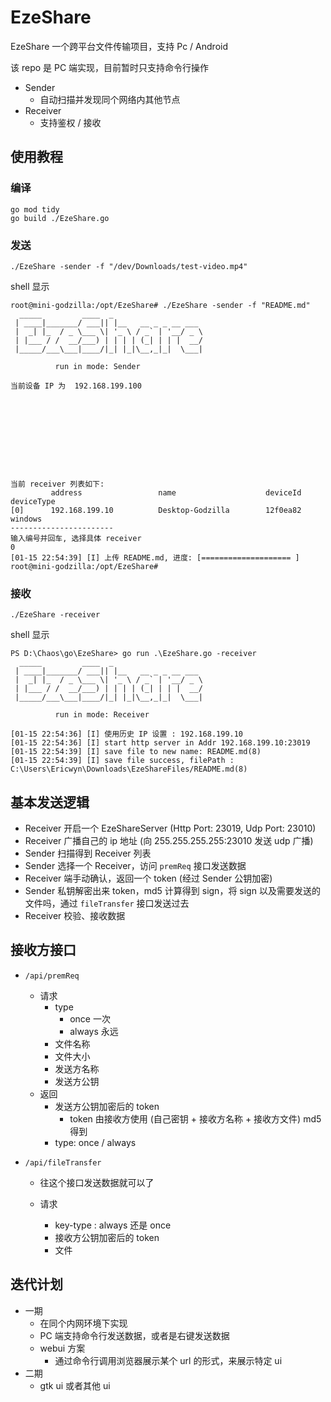 # EzeShare
EzeShare 一个跨平台文件传输项目，支持 Pc / Android

该 repo 是 PC 端实现，目前暂时只支持命令行操作

- Sender
  - 自动扫描并发现同个网络内其他节点
- Receiver
  - 支持鉴权 / 接收

## 使用教程
### 编译
```shell
go mod tidy
go build ./EzeShare.go
```
### 发送
```shell
./EzeShare -sender -f "/dev/Downloads/test-video.mp4"
```

shell 显示
```shell
root@mini-godzilla:/opt/EzeShare# ./EzeShare -sender -f "README.md"
  _____         ____  _
 | ____|_______/ ___|| |__   __ _ _ __ ___
 |  _| |_  / _ \___ \| '_ \ / _` | '__/ _ \
 | |___ / /  __/___) | | | | (_| | | |  __/
 |_____/___\___|____/|_| |_|\__,_|_|  \___|

          run in mode: Sender

当前设备 IP 为  192.168.199.100










当前 receiver 列表如下:
         address                 name                    deviceId                deviceType
[0]      192.168.199.10          Desktop-Godzilla        12f0ea82        windows
-----------------------
输入编号并回车, 选择具体 receiver
0
[01-15 22:54:39] [I] 上传 README.md, 进度: [==================== ]
root@mini-godzilla:/opt/EzeShare#
```


### 接收
```shell
./EzeShare -receiver
```

shell 显示
```shell
PS D:\Chaos\go\EzeShare> go run .\EzeShare.go -receiver
  _____         ____  _
 | ____|_______/ ___|| |__   __ _ _ __ ___
 |  _| |_  / _ \___ \| '_ \ / _` | '__/ _ \
 | |___ / /  __/___) | | | | (_| | | |  __/
 |_____/___\___|____/|_| |_|\__,_|_|  \___|

          run in mode: Receiver

[01-15 22:54:36] [I] 使用历史 IP 设置 : 192.168.199.10
[01-15 22:54:36] [I] start http server in Addr 192.168.199.10:23019
[01-15 22:54:39] [I] save file to new name: README.md(8)
[01-15 22:54:39] [I] save file success, filePath : C:\Users\Ericwyn\Downloads\EzeShareFiles/README.md(8)
```


## 基本发送逻辑
 - Receiver 开启一个 EzeShareServer (Http Port: 23019, Udp Port: 23010)
 - Receiver 广播自己的 ip 地址 (向 255.255.255.255:23010 发送 udp 广播)
 - Sender 扫描得到 Receiver 列表
 - Sender 选择一个 Receiver，访问 `premReq` 接口发送数据
 - Receiver 端手动确认，返回一个 token (经过 Sender 公钥加密) 
 - Sender 私钥解密出来 token，md5 计算得到 sign，将 sign 以及需要发送的文件吗，通过 `fileTransfer` 接口发送过去
 - Receiver 校验、接收数据

## 接收方接口
- `/api/premReq`

  - 请求
    - type
      - once 一次
      - always 永远
    - 文件名称
    - 文件大小
    - 发送方名称
    - 发送方公钥
  - 返回
    - 发送方公钥加密后的 token
      - token 由接收方使用 (自己密钥 + 接收方名称 + 接收方文件) md5 得到
    - type: once / always

- `/api/fileTransfer`

  - 往这个接口发送数据就可以了

  - 请求

    - key-type : always 还是 once
    - 接收方公钥加密后的 token
    - 文件


## 迭代计划

- 一期
  - 在同个内网环境下实现
  - PC 端支持命令行发送数据，或者是右键发送数据
  - webui 方案
    - 通过命令行调用浏览器展示某个 url 的形式，来展示特定 ui
- 二期
  - gtk ui 或者其他 ui

